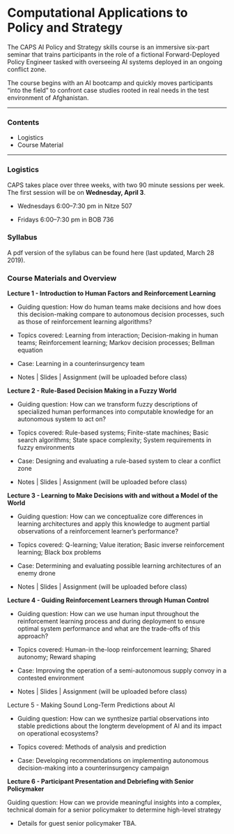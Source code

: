 # Computational Applications to Policy and Strategy

The CAPS AI Policy and Strategy skills course is an immersive six-part seminar that trains participants in the role of a fictional Forward-Deployed Policy Engineer tasked with overseeing AI systems deployed in an ongoing conflict zone. 

The course begins with an AI bootcamp and quickly moves participants “into the field” to confront case studies rooted in real needs in the test environment of Afghanistan.

___

### Contents

* Logistics
* Course Material

___

### Logistics 

CAPS takes place over three weeks, with two 90 minute sessions per week. The first session will be on **Wednesday, April 3**.

* Wednesdays 6:00–7:30 pm in Nitze 507

* Fridays 6:00–7:30 pm in BOB 736

### Syllabus

A pdf version of the syllabus can be found here (last updated, March 28 2019).

### Course Materials and Overview

**Lecture 1 - Introduction to Human Factors and Reinforcement Learning**

* Guiding question: How do human teams make decisions and how does this decision-making compare to autonomous decision processes, such as those of reinforcement learning algorithms?

* Topics covered: Learning from interaction; Decision-making in human teams; Reinforcement learning;
Markov decision processes; Bellman equation

* Case: Learning in a counterinsurgency team

* Notes | Slides | Assignment (will be uploaded before class)

**Lecture 2 - Rule-Based Decision Making in a Fuzzy World**

* Guiding question: How can we transform fuzzy descriptions of specialized human performances into computable knowledge for an autonomous system to act on?

* Topics covered: Rule-based systems; Finite-state machines; Basic search algorithms; State space
complexity; System requirements in fuzzy environments

* Case: Designing and evaluating a rule-based system to clear a conflict zone

* Notes | Slides | Assignment (will be uploaded before class)

**Lecture 3 - Learning to Make Decisions with and without a Model of the World**

* Guiding question: How can we conceptualize core differences in learning architectures and apply this knowledge to augment partial observations of a reinforcement learner’s performance?

* Topics covered: Q-learning; Value iteration; Basic inverse reinforcement learning; Black box problems

* Case: Determining and evaluating possible learning architectures of an enemy drone

* Notes | Slides | Assignment (will be uploaded before class)

**Lecture 4 - Guiding Reinforcement Learners through Human Control**

* Guiding question: How can we use human input throughout the reinforcement learning process and during deployment to ensure optimal system performance and what are the trade-offs of this approach?

* Topics covered: Human-in the-loop reinforcement learning; Shared autonomy; Reward shaping

* Case: Improving the operation of a semi-autonomous supply convoy in a contested environment

* Notes | Slides | Assignment (will be uploaded before class)

Lecture 5 - Making Sound Long-Term Predictions about AI

* Guiding question: How can we synthesize partial observations into stable predictions about the longterm development of AI and its impact on operational ecosystems?

* Topics covered: Methods of analysis and prediction

* Case: Developing recommendations on implementing autonomous decision-making into a counterinsurgency
campaign

**Lecture 6 - Participant Presentation and Debriefing with Senior Policymaker**

Guiding question: How can we provide meaningful insights into a complex, technical domain for a senior policymaker to determine high-level strategy

* Details for guest senior policymaker TBA.


